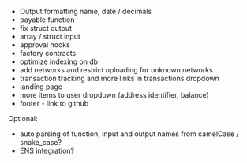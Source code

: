 - Output formatting name, date / decimals
- payable function
- fix struct output
- array / struct input
- approval hooks
- factory contracts
- optimize indexing on db
- add networks and restrict uploading for unknown networks
- transaction tracking and more links in transactions dropdown
- landing page
- more items to user dropdown (address identifier, balance)
- footer - link to github

Optional:

- auto parsing of function, input and output names from camelCase / snake_case?
- ENS integration?

